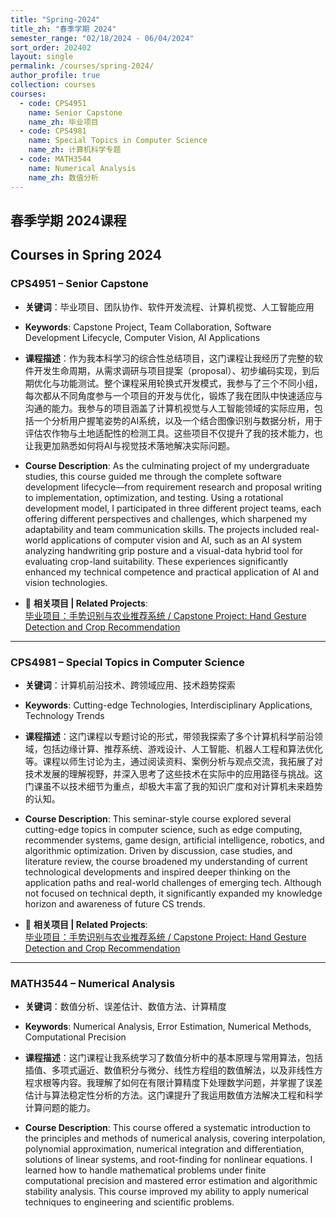 ```yaml
---
title: "Spring-2024"
title_zh: "春季学期 2024"
semester_range: "02/18/2024 - 06/04/2024"
sort_order: 202402
layout: single
permalink: /courses/spring-2024/
author_profile: true
collection: courses
courses:
  - code: CPS4951
    name: Senior Capstone
    name_zh: 毕业项目
  - code: CPS4981
    name: Special Topics in Computer Science
    name_zh: 计算机科学专题
  - code: MATH3544
    name: Numerical Analysis
    name_zh: 数值分析
---
```


## 春季学期 2024课程  
## Courses in Spring 2024

### CPS4951 – Senior Capstone  
- **关键词**：毕业项目、团队协作、软件开发流程、计算机视觉、人工智能应用  
- **Keywords**: Capstone Project, Team Collaboration, Software Development Lifecycle, Computer Vision, AI Applications  

- **课程描述**：作为我本科学习的综合性总结项目，这门课程让我经历了完整的软件开发生命周期，从需求调研与项目提案（proposal）、初步编码实现，到后期优化与功能测试。整个课程采用轮换式开发模式，我参与了三个不同小组，每次都从不同角度参与一个项目的开发与优化，锻炼了我在团队中快速适应与沟通的能力。我参与的项目涵盖了计算机视觉与人工智能领域的实际应用，包括一个分析用户握笔姿势的AI系统，以及一个结合图像识别与数据分析，用于评估农作物与土地适配性的检测工具。这些项目不仅提升了我的技术能力，也让我更加熟悉如何将AI与视觉技术落地解决实际问题。  
- **Course Description**: As the culminating project of my undergraduate studies, this course guided me through the complete software development lifecycle—from requirement research and proposal writing to implementation, optimization, and testing. Using a rotational development model, I participated in three different project teams, each offering different perspectives and challenges, which sharpened my adaptability and team communication skills. The projects included real-world applications of computer vision and AI, such as an AI system analyzing handwriting grip posture and a visual-data hybrid tool for evaluating crop-land suitability. These experiences significantly enhanced my technical competence and practical application of AI and vision technologies.

- 🔗 **相关项目 | Related Projects**:  
[毕业项目：手势识别与农业推荐系统 / Capstone Project: Hand Gesture Detection and Crop Recommendation](/projects/graduation-capstone/)

---

### CPS4981 – Special Topics in Computer Science  
- **关键词**：计算机前沿技术、跨领域应用、技术趋势探索  
- **Keywords**: Cutting-edge Technologies, Interdisciplinary Applications, Technology Trends  

- **课程描述**：这门课程以专题讨论的形式，带领我探索了多个计算机科学前沿领域，包括边缘计算、推荐系统、游戏设计、人工智能、机器人工程和算法优化等。课程以师生讨论为主，通过阅读资料、案例分析与观点交流，我拓展了对技术发展的理解视野，并深入思考了这些技术在实际中的应用路径与挑战。这门课虽不以技术细节为重点，却极大丰富了我的知识广度和对计算机未来趋势的认知。  
- **Course Description**: This seminar-style course explored several cutting-edge topics in computer science, such as edge computing, recommender systems, game design, artificial intelligence, robotics, and algorithmic optimization. Driven by discussion, case studies, and literature review, the course broadened my understanding of current technological developments and inspired deeper thinking on the application paths and real-world challenges of emerging tech. Although not focused on technical depth, it significantly expanded my knowledge horizon and awareness of future CS trends.

- 🔗 **相关项目 | Related Projects**:  
[毕业项目：手势识别与农业推荐系统 / Capstone Project: Hand Gesture Detection and Crop Recommendation](/projects/graduation-capstone/)
---

### MATH3544 – Numerical Analysis  
- **关键词**：数值分析、误差估计、数值方法、计算精度  
- **Keywords**: Numerical Analysis, Error Estimation, Numerical Methods, Computational Precision  

- **课程描述**：这门课程让我系统学习了数值分析中的基本原理与常用算法，包括插值、多项式逼近、数值积分与微分、线性方程组的数值解法，以及非线性方程求根等内容。我理解了如何在有限计算精度下处理数学问题，并掌握了误差估计与算法稳定性分析的方法。这门课提升了我运用数值方法解决工程和科学计算问题的能力。  
- **Course Description**: This course offered a systematic introduction to the principles and methods of numerical analysis, covering interpolation, polynomial approximation, numerical integration and differentiation, solutions of linear systems, and root-finding for nonlinear equations. I learned how to handle mathematical problems under finite computational precision and mastered error estimation and algorithmic stability analysis. This course improved my ability to apply numerical techniques to engineering and scientific problems.
